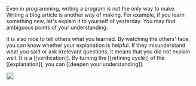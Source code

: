 
Even in programming, writing a program is not the only way to make. Writing a blog article is another way of making. For example, if you learn something new, let's explain it to yourself of yesterday. You may find ambiguous points of your understanding.

It is also nice to tell others what you learned. By watching the others' face, you can know whether your explanation is helpful. If they misunderstand what you said or ask irrelevant questions, it means that you did not explain well. It is a [[verification]]. By turning the [[refining cycle]] of the [[explanation]], you can [[deepen your understanding]].

<img src='https://scrapbox.io/api/pages/nishio/en/icon' alt='en.icon' height="19.5"/>